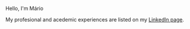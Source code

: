 Hello, I'm Mário

My profesional and acedemic experiences are listed on my [LinkedIn page](https://www.linkedin.com/in/mariogazo/).
